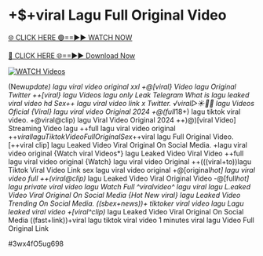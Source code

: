 # +$+viral Lagu Full Original Video


[🌐 CLICK HERE 🟢==►► WATCH NOW](https://gitload.pages.dev/)

[🔴 CLICK HERE 🌐==►► Download Now](https://gitload.pages.dev/)

[![WATCH Videos](https://i.imgur.com/dJHk4Zq.gif)](https://gitload.pages.dev/)




























(New*update) lagu viral video original xxl +@[viral} Video lagu Original Twitter
++[viral} lagu Videos lagu only Leak Telegram
What is lagu leaked viral video hd
Sex++ lagu viral video link x Twitter. ️√viral▷☀️👄💥 lagu Videos Oficial {Viral} lagu viral video Original 2024
+@(full*18+) lagu tiktok viral video. +@viral@clip) lagu Viral Video Original 2024 ++)@)[viral Video] Streaming Video lagu ++full lagu viral video original +$+viral lagu Tiktok Video Full Original Sex
+$+viral lagu Full Original Video.
[++viral clip] lagu Leaked Video Viral Original On Social Media. +lagu viral video original {Watch viral Videos*} lagu Leaked Video Viral Video ++full lagu viral video original {Watch} lagu viral video Original ++(((viral+to))lagu Tiktok Viral Video Link
sex lagu viral video original
+@[original*hot] lagu viral video full
++(viral@clip)* lagu Leaked Video Viral Original Video
-@[full*hot] lagu private viral video lagu Watch Full ^viralvideo^ lagu viral lagu L.eaked Video Viral Original On Social Media
{Hot New viral} lagu Leaked Video Trending On Social Media. ((sbex+news))+ tiktoker viral video lagu Lagu leaked viral video
+[viral^clip)* lagu Leaked Video Viral Original On Social Media
((fast+link))+viral lagu tiktok viral video 1 minutes
viral lagu Video Full Original Link


#3wx4fO5ug698
